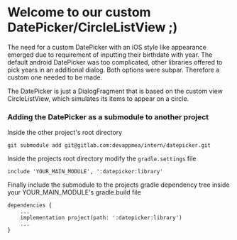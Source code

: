 # Welcome to our custom DatePicker/CircleListView ;)

The need for a custom DatePicker with an iOS style like appearance emerged due to requirement of inputting their birthdate with year. The default android DatePicker was too complicated, other libraries offered to pick years in an additional dialog. Both options were subpar. Therefore a custom one needed to be made.

The DatePicker is just a DialogFragment that is based on the custom view CircleListView, which simulates its items to appear on a circle.


### Adding the DatePicker as a submodule to another project
Inside the other project's root directory

    git submodule add git@gitlab.com:devappmea/intern/datepicker.git
    
Inside the projects root directory modify the `gradle.settings` file

    include 'YOUR_MAIN_MODULE', ':datepicker:library'
    
Finally include the submodule to the projects gradle dependency tree inside your YOUR_MAIN_MODULE's gradle.build file

    dependencies {
        ...
        implementation project(path: ':datepicker:library')
        ...
    }

